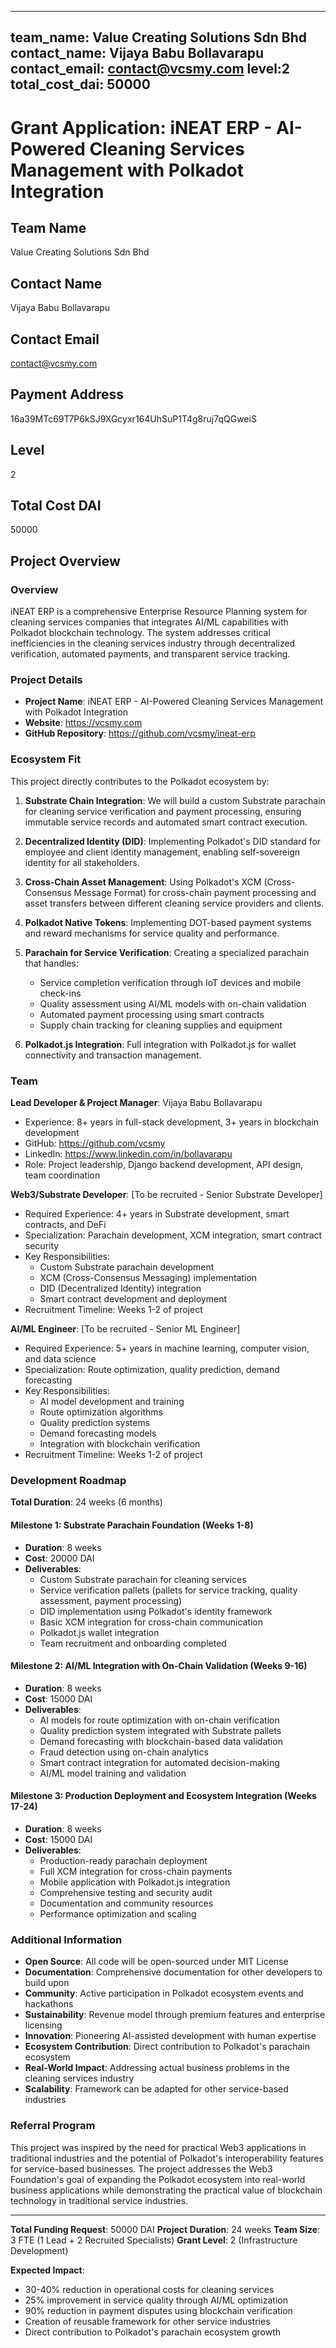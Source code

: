 -----
team_name: Value Creating Solutions Sdn Bhd
contact_name: Vijaya Babu Bollavarapu
contact_email: contact@vcsmy.com
level:2
total_cost_dai: 50000
-----
# Grant Application: iNEAT ERP - AI-Powered Cleaning Services Management with Polkadot Integration

## Team Name
Value Creating Solutions Sdn Bhd

## Contact Name
Vijaya Babu Bollavarapu

## Contact Email
contact@vcsmy.com

## Payment Address
16a39MTc69T7P6kSJ9XGcyxr164UhSuP1T4g8ruj7qQGweiS

## Level
2

## Total Cost DAI
50000

## Project Overview

### Overview
iNEAT ERP is a comprehensive Enterprise Resource Planning system for cleaning services companies that integrates AI/ML capabilities with Polkadot blockchain technology. The system addresses critical inefficiencies in the cleaning services industry through decentralized verification, automated payments, and transparent service tracking.

### Project Details
- **Project Name**: iNEAT ERP - AI-Powered Cleaning Services Management with Polkadot Integration
- **Website**: https://vcsmy.com
- **GitHub Repository**: https://github.com/vcsmy/ineat-erp

### Ecosystem Fit
This project directly contributes to the Polkadot ecosystem by:

1. **Substrate Chain Integration**: We will build a custom Substrate parachain for cleaning service verification and payment processing, ensuring immutable service records and automated smart contract execution.

2. **Decentralized Identity (DID)**: Implementing Polkadot's DID standard for employee and client identity management, enabling self-sovereign identity for all stakeholders.

3. **Cross-Chain Asset Management**: Using Polkadot's XCM (Cross-Consensus Message Format) for cross-chain payment processing and asset transfers between different cleaning service providers and clients.

4. **Polkadot Native Tokens**: Implementing DOT-based payment systems and reward mechanisms for service quality and performance.

5. **Parachain for Service Verification**: Creating a specialized parachain that handles:
   - Service completion verification through IoT devices and mobile check-ins
   - Quality assessment using AI/ML models with on-chain validation
   - Automated payment processing using smart contracts
   - Supply chain tracking for cleaning supplies and equipment

6. **Polkadot.js Integration**: Full integration with Polkadot.js for wallet connectivity and transaction management.

### Team

**Lead Developer & Project Manager**: Vijaya Babu Bollavarapu
- Experience: 8+ years in full-stack development, 3+ years in blockchain development
- GitHub: https://github.com/vcsmy
- LinkedIn: https://www.linkedin.com/in/bollavarapu
- Role: Project leadership, Django backend development, API design, team coordination

**Web3/Substrate Developer**: [To be recruited - Senior Substrate Developer]
- Required Experience: 4+ years in Substrate development, smart contracts, and DeFi
- Specialization: Parachain development, XCM integration, smart contract security
- Key Responsibilities: 
  - Custom Substrate parachain development
  - XCM (Cross-Consensus Messaging) implementation
  - DID (Decentralized Identity) integration
  - Smart contract development and deployment
- Recruitment Timeline: Weeks 1-2 of project

**AI/ML Engineer**: [To be recruited - Senior ML Engineer]
- Required Experience: 5+ years in machine learning, computer vision, and data science
- Specialization: Route optimization, quality prediction, demand forecasting
- Key Responsibilities:
  - AI model development and training
  - Route optimization algorithms
  - Quality prediction systems
  - Demand forecasting models
  - Integration with blockchain verification
- Recruitment Timeline: Weeks 1-2 of project

### Development Roadmap
**Total Duration**: 24 weeks (6 months)

#### Milestone 1: Substrate Parachain Foundation (Weeks 1-8)
- **Duration**: 8 weeks
- **Cost**: 20000 DAI
- **Deliverables**:
  - Custom Substrate parachain for cleaning services
  - Service verification pallets (pallets for service tracking, quality assessment, payment processing)
  - DID implementation using Polkadot's identity framework
  - Basic XCM integration for cross-chain communication
  - Polkadot.js wallet integration
  - Team recruitment and onboarding completed

#### Milestone 2: AI/ML Integration with On-Chain Validation (Weeks 9-16)
- **Duration**: 8 weeks
- **Cost**: 15000 DAI
- **Deliverables**:
  - AI models for route optimization with on-chain verification
  - Quality prediction system integrated with Substrate pallets
  - Demand forecasting with blockchain-based data validation
  - Fraud detection using on-chain analytics
  - Smart contract integration for automated decision-making
  - AI/ML model training and validation

#### Milestone 3: Production Deployment and Ecosystem Integration (Weeks 17-24)
- **Duration**: 8 weeks
- **Cost**: 15000 DAI
- **Deliverables**:
  - Production-ready parachain deployment
  - Full XCM integration for cross-chain payments
  - Mobile application with Polkadot.js integration
  - Comprehensive testing and security audit
  - Documentation and community resources
  - Performance optimization and scaling

### Additional Information
- **Open Source**: All code will be open-sourced under MIT License
- **Documentation**: Comprehensive documentation for other developers to build upon
- **Community**: Active participation in Polkadot ecosystem events and hackathons
- **Sustainability**: Revenue model through premium features and enterprise licensing
- **Innovation**: Pioneering AI-assisted development with human expertise
- **Ecosystem Contribution**: Direct contribution to Polkadot's parachain ecosystem
- **Real-World Impact**: Addressing actual business problems in the cleaning services industry
- **Scalability**: Framework can be adapted for other service-based industries

### Referral Program
This project was inspired by the need for practical Web3 applications in traditional industries and the potential of Polkadot's interoperability features for service-based businesses. The project addresses the Web3 Foundation's goal of expanding the Polkadot ecosystem into real-world business applications while demonstrating the practical value of blockchain technology in traditional service industries.

---

**Total Funding Request**: 50000 DAI
**Project Duration**: 24 weeks
**Team Size**: 3 FTE (1 Lead + 2 Recruited Specialists)
**Grant Level**: 2 (Infrastructure Development)

**Expected Impact**:
- 30-40% reduction in operational costs for cleaning services
- 25% improvement in service quality through AI/ML optimization
- 90% reduction in payment disputes using blockchain verification
- Creation of reusable framework for other service industries
- Direct contribution to Polkadot's parachain ecosystem growth
